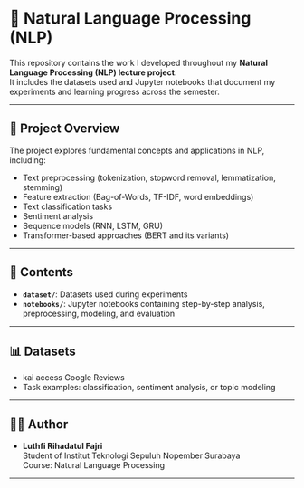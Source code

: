 # 🧠 Natural Language Processing (NLP) 

This repository contains the work I developed throughout my **Natural Language Processing (NLP) lecture project**.  
It includes the datasets used and Jupyter notebooks that document my experiments and learning progress across the semester.

---

## 📌 Project Overview
The project explores fundamental concepts and applications in NLP, including:
- Text preprocessing (tokenization, stopword removal, lemmatization, stemming)
- Feature extraction (Bag-of-Words, TF-IDF, word embeddings)
- Text classification tasks
- Sentiment analysis
- Sequence models (RNN, LSTM, GRU)
- Transformer-based approaches (BERT and its variants)

---

## 📂 Contents
- **`dataset/`**: Datasets used during experiments  
- **`notebooks/`**: Jupyter notebooks containing step-by-step analysis, preprocessing, modeling, and evaluation  

---

## 📊 Datasets
- kai access Google Reviews
- Task examples: classification, sentiment analysis, or topic modeling  

---

## 👨‍💻 Author
- **Luthfi Rihadatul Fajri**  
  Student of Institut Teknologi Sepuluh Nopember Surabaya  
  Course: Natural Language Processing  

---